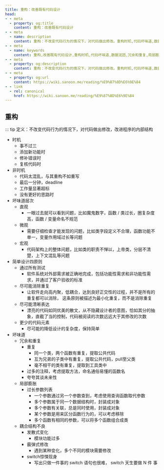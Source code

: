 ```yaml
---
title: 重构：改善既有代码设计
head:
- - meta
  - property: og:title
    content: 重构：改善既有代码设计
- - meta
  - name: description
    content: 重构：不改变代码行为的情况下，对代码做出修改。重构时机,代码坏味道,数据泥团,冗余和重复,局部膨胀,耦合结构不良
- - meta
  - name: keywords
    content: 重构,改善既有代码设计,重构时机,代码坏味道,数据泥团,冗余和重复,局部膨胀,耦合结构不良
- - meta
  - property: og:description
    content: 重构：不改变代码行为的情况下，对代码做出修改。重构时机,代码坏味道,数据泥团,冗余和重复,局部膨胀,耦合结构不良
- - meta
  - property: og:url
    content: https://wiki.sanoon.me/reading/%E9%87%8D%E6%9E%84
- - link
  - rel: canonical
    href: https://wiki.sanoon.me/reading/%E9%87%8D%E6%9E%84
---
```


## 重构
::: tip 定义：不改变代码行为的情况下，对代码做出修改，改进程序的内部结构

- 时机
    - 事不过三
    - 添加新功能时
    - 修补错误时
    - 复核代码时
- 非时机
    - 代码太混乱，与其重构不如重写
    - 最后一分钟，deadline
    - 工作量显著超标
    - 没有更好的思路时
- 坏味道层次
    - 直观
        - 一眼过去就可以看到问题，比如魔鬼数字，函数 / 类过长，圈复杂度高，函数 / 变量命名不规范
    - 微观
        - 需要仔细检查才能发现的问题，比如类字段定义不合理，函数功能不单一，变量作用域过长等问题
    - 宏观
        - 代码架构上的整体问题，比如类的职责不惮以，上帝类，分层不清楚，上下文混乱等问题
- 简单设计四原则
    - 通过所有测试
        - 软件系统对外部需求被正确地完成，包括功能性需求和非功能性需求，并通过了客户验收的标准
    - 尽可能消除重复
        - 让软件走向高内聚，低耦合，达到良好正交性的过程，并不是所有的重复都可以消除，  这条原则被描述为最小化重复，而不是消除重复
    - 尽可能清晰表达
        - 漂亮的代码如同优美的散文，从不隐藏设计者的意图，恰如其分的抽象，直截了当的控制，代码被阅读的次数远远大于其修改的次数
    - 更少的代码元素
        - 尽可能的降低设计的复杂度，保持简单
- 坏味道
    - 冗余和重复
        - 重复
            - 同一个类，两个函数有重复，提取公共代码
            - 互为兄弟的子类中有重复，提取公共代码，pull至父类
            - 毫不相干的类有重复，提取到工具类中
        - 过多的注释，考虑提取方法，命名通俗易懂的函数名
        - 夸夸其谈未来性
    - 局部膨胀
        - 过长参数列表
            - 一个参数通过另一个参数查到，考虑使用查询函数取代参数
            - 多个参数属于同一个数据结构时，封装成对象
            - 多个参数有关联，总是同时使用，封装成对象
            - 某个参数是用来区分函数行为的，可以考虑移除
            - 多个函数有相同的参数，可以将多个函数组合成类
    - 耦合结构不良
        - 发散式变化
            - 模块功能过多
        - 霰弹式修改
            - 遇到某种变化，多个不同的模块需要修改
        - switch惊悚现身
            - 写出只做一件事的 switch 语句也很难， switch 天生要做 N 件 事
